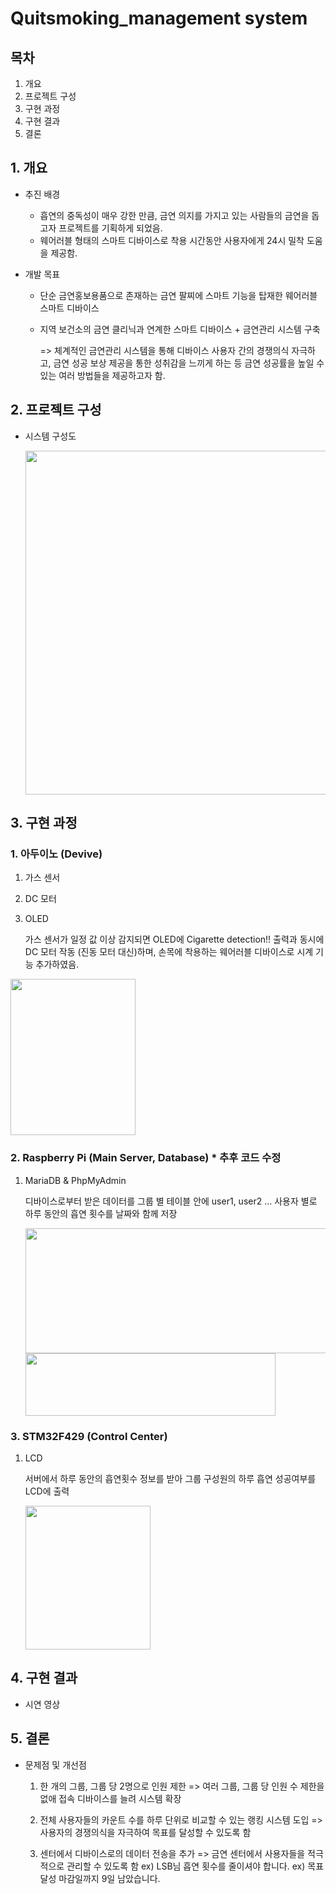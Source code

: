 # Quitsmoking_management system


   ## 목차
   
   1. 개요
   2. 프로젝트 구성
   3. 구현 과정
   4. 구현 결과
   5. 결론

## 1. 개요

* 추진 배경
   - 흡연의 중독성이 매우 강한 만큼, 금연 의지를 가지고 있는 사람들의 금연을 돕고자 프로젝트를 기획하게 되었음.
   - 웨어러블 형태의 스마트 디바이스로 착용 시간동안 사용자에게 24시 밀착 도움을 제공함.

* 개발 목표
  - 단순 금연홍보용품으로 존재하는 금연 팔찌에 스마트 기능을 탑재한 웨어러블 스마트 디바이스
  - 지역 보건소의 금연 클리닉과 연계한 스마트 디바이스 + 금연관리 시스템 구축

    => 체계적인 금연관리 시스템을 통해 디바이스 사용자 간의 경쟁의식 자극하고, 금연 성공 보상 제공을 통한 성취감을 느끼게 하는 등 금연 성공률을 높일 수 있는 여러 방법들을 제공하고자 함.

## 2. 프로젝트 구성

* 시스템 구성도

  <img src="https://github.com/subin111/Quitsmoking_management-system/assets/143717650/f56d9c26-b3dc-4a90-98c1-231922db03de" width="750" height="550"/>


## 3. 구현 과정

### 1. 아두이노 (Devive)

   1. 가스 센서
   2. DC 모터
   3. OLED

      가스 센서가 일정 값 이상 감지되면 OLED에 Cigarette detection!! 출력과 동시에 DC 모터 작동 (진동 모터 대신)하며, 손목에 착용하는 웨어러블 디바이스로 시계 기능 추가하였음.
   
   <img src ="https://github.com/subin111/Quitsmoking_management-system/assets/143717650/96c8fd46-b3c1-4ea0-854e-87afb4713cb3" width = "200" height = "250"/>


### 2. Raspberry Pi (Main Server, Database) * 추후 코드 수정

 1. MariaDB & PhpMyAdmin

    디바이스로부터 받은 데이터를 그룹 별 테이블 안에 user1, user2 ... 사용자 별로 하루 동안의 흡연 횟수를 날짜와 함께 저장

    <img src = "https://github.com/subin111/Quitsmoking_management-system/assets/143717650/058b5e95-4d3b-4397-9ce7-efa6790671fa" width = "500" height = "200"/>

    
    <img src ="https://github.com/subin111/Quitsmoking_management-system/assets/143717650/d0798a6a-1b7c-4641-9b65-9ceb93d1495a" width = "400" height = "100"/>


### 3. STM32F429 (Control Center)

   1. LCD

      서버에서 하루 동안의 흡연횟수 정보를 받아 그룹 구성원의 하루 흡연 성공여부를 LCD에 출력 


      <img src = "https://github.com/subin111/Quitsmoking_management-system/assets/143717650/c19bcb52-c280-42fc-9006-54aca1f57441" width = "200" height = "230"/>

      

## 4. 구현 결과

* 시연 영상

  
## 5. 결론

   * 문제점 및 개선점

     1. 한 개의 그룹, 그룹 당 2명으로 인원 제한 => 여러 그룹, 그룹 당 인원 수 제한을 없애 접속 디바이스를 늘려 시스템 확장
        
     2. 전체 사용자들의 카운트 수를 하루 단위로 비교할 수 있는 랭킹 시스템 도입 => 사용자의 경쟁의식을 자극하여 목표를 달성할 수 있도록 함
        
     3. 센터에서 디바이스로의 데이터 전송을 추가 => 금연 센터에서 사용자들을 적극적으로 관리할 수 있도록 함
        ex) LSB님 흡연 횟수를 줄이셔야 합니다.
        ex) 목표 달성 마감일까지 9일 남았습니다.
